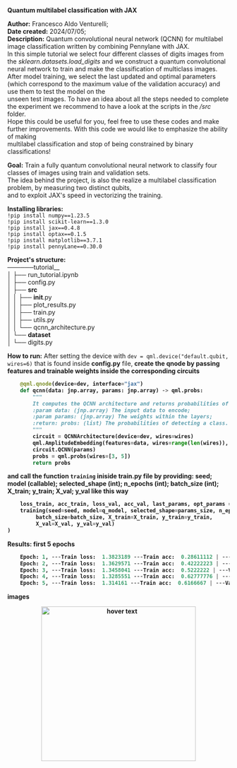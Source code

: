 __Quantum multilabel classification with JAX__

__Author:__ Francesco Aldo Venturelli;<br />
__Date created:__ 2024/07/05;<br />
__Description:__ Quantum convolutional neural network (QCNN) for multilabel image classification written by combining Pennylane with JAX.<br />
In this simple tutorial we select four different classes of digits images from the *sklearn.datasets.load_digits* and we construct a quantum convolutional neural network to train and make the classification of multiclass images.<br />
After model training, we select the last updated and optimal parameters (which correspond to the maximum value of the validation accuracy) and use them to test the model on the<br /> unseen test images. To have an idea about all the steps needed to complete the experiment we recommend to have a look at the scripts in the */src* folder.<br />
Hope this could be useful for you, feel free to use these codes and make further improvements. With this code we would like to emphasize the ability of making<br />
multilabel classification and stop of being constrained by binary classifications!


__Goal:__ Train a fully quantum convolutional neural network to classify four classes of images using train and validation sets.<br />
The idea behind the project, is also the realize a multilabel classification problem, by measuring two distinct qubits,<br />
and to exploit JAX's speed in vectorizing the training.


__Installing libraries:__<br/>
`!pip install numpy==1.23.5`<br/>
`!pip install scikit-learn==1.3.0`<br/>
`!pip install jax==0.4.8`<br/>
`!pip install optax==0.1.5`<br/>
`!pip install matplotlib==3.7.1`<br/>
`!pip install pennyLane==0.30.0`<br/>


__Project's structure:__ <br/>
──────tutorial__ <br/>
│         ├── run_tutorial.ipynb<br/>
│         ├── config.py<br/>
│         ├── __src__ <br/>
│         │         ├── __init__.py<br/>
│         │         ├── plot_results.py<br/>
│         │         ├── train.py<br/>
│         │         ├── utils.py<br/>
│         │         └── qcnn_architecture.py<br/>
│         └── __dataset__ <br/>
│                   └── digits.py<br/>



__How to run:__
After setting the device with `dev = qml.device("default.qubit, wires=6)` that is found inside __config.py__ file, <b />
create the qnode by passing features and trainable weights inside the corresponding circuits <b />
```python
    @qml.qnode(device=dev, interface="jax")
    def qcnn(data: jnp.array, params: jnp.array) -> qml.probs:
        """
        It computes the QCNN architecture and returns probabilities of detecting a class of images.
        :param data: (jnp.array) The input data to encode;
        :param params: (jnp.array) The weights within the layers;
        :return: probs: (list) The probabilities of detecting a class.
        """
        circuit = QCNNArchitecture(device=dev, wires=wires)
        qml.AmplitudeEmbedding(features=data, wires=range(len(wires)), normalize=True, pad_with=0.)
        circuit.QCNN(params)
        probs = qml.probs(wires=[3, 5])
        return probs
```
and call the function `training` iniside __train.py__ file by providing: <b />
seed; <b />
model (callable); <b />
selected_shape (int); <b />
n_epochs (int); <b />
batch_size (int);<b />
X_train;<b />
y_train;<b />
X_val;<b />
y_val <b />
like this way <b />
```python
    loss_train, acc_train, loss_val, acc_val, last_params, opt_params = (
    training(seed=seed, model=q_model, selected_shape=params_size, n_epochs=n_epochs,
         batch_size=batch_size, X_train=X_train, y_train=y_train,
         X_val=X_val, y_val=y_val)
)
```

__Results:__ <b />
first 5 epochs <b />
```python
    Epoch: 1, ---Train loss:  1.3823189 ---Train acc:  0.28611112 | ---Val loss:  1.3806758 ---Val acc:  0.30555555
    Epoch: 2, ---Train loss:  1.3629571 ---Train acc:  0.42222223 | ---Val loss:  1.3691199 ---Val acc:  0.4201389
    Epoch: 3, ---Train loss:  1.3458041 ---Train acc:  0.5222222 | ---Val loss:  1.3540121 ---Val acc:  0.5208333
    Epoch: 4, ---Train loss:  1.3285551 ---Train acc:  0.62777776 | ---Val loss:  1.3412706 ---Val acc:  0.6006944
    Epoch: 5, ---Train loss:  1.314161 ---Train acc:  0.6166667 | ---Val loss:  1.3290185 ---Val acc:  0.5833333
```
<b />
images <b />
<p align="center">
  <img src="/images/qcnn_model_plot" width="350" title="hover text">
</p>



